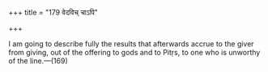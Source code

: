 +++
title = "179 वेदविच् चाऽपि"

+++

I am going to describe fully the results that afterwards accrue to the giver from giving, out of the offering to gods and to Pitṛs, to one who is unworthy of the line.—(169)